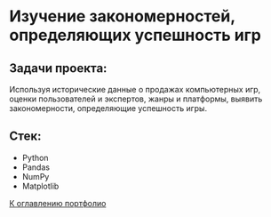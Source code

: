 # Изучение закономерностей, определяющих успешность игр

## Задачи проекта:
Используя исторические данные о продажах компьютерных игр, оценки пользователей и экспертов, жанры и платформы, выявить закономерности, определяющие успешность игры.

## Стек:
 - Python
 - Pandas
 - NumPy
 - Matplotlib

[К оглавлению портфолио](https://github.com/En-Gie/Portfolio/tree/main)
